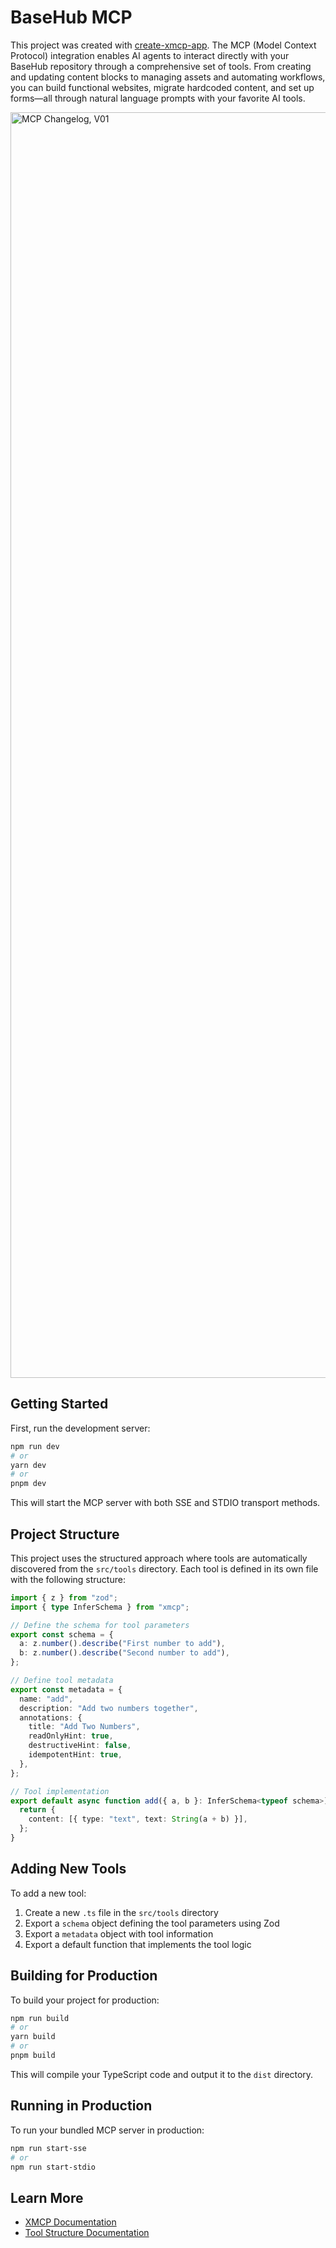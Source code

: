 # BaseHub MCP


This project was created with [create-xmcp-app](https://github.com/basementstudio/xmcp).
The MCP (Model Context Protocol) integration enables AI agents to interact directly with your BaseHub repository through a comprehensive set of tools. From creating and updating content blocks to managing assets and automating workflows, you can build functional websites, migrate hardcoded content, and set up forms—all through natural language prompts with your favorite AI tools.

<img width="3600" height="2025" alt="MCP Changelog, V01" src="https://github.com/user-attachments/assets/f15d5a03-3ca6-40c7-afa4-aadc2d483747" />

## Getting Started

First, run the development server:

```bash
npm run dev
# or
yarn dev
# or
pnpm dev
```

This will start the MCP server with both SSE and STDIO transport methods.

## Project Structure

This project uses the structured approach where tools are automatically discovered from the `src/tools` directory. Each tool is defined in its own file with the following structure:

```typescript
import { z } from "zod";
import { type InferSchema } from "xmcp";

// Define the schema for tool parameters
export const schema = {
  a: z.number().describe("First number to add"),
  b: z.number().describe("Second number to add"),
};

// Define tool metadata
export const metadata = {
  name: "add",
  description: "Add two numbers together",
  annotations: {
    title: "Add Two Numbers",
    readOnlyHint: true,
    destructiveHint: false,
    idempotentHint: true,
  },
};

// Tool implementation
export default async function add({ a, b }: InferSchema<typeof schema>) {
  return {
    content: [{ type: "text", text: String(a + b) }],
  };
}
```

## Adding New Tools

To add a new tool:

1. Create a new `.ts` file in the `src/tools` directory
2. Export a `schema` object defining the tool parameters using Zod
3. Export a `metadata` object with tool information
4. Export a default function that implements the tool logic

## Building for Production

To build your project for production:

```bash
npm run build
# or
yarn build
# or
pnpm build
```

This will compile your TypeScript code and output it to the `dist` directory.

## Running in Production

To run your bundled MCP server in production:

```bash
npm run start-sse
# or
npm run start-stdio
```

## Learn More

- [XMCP Documentation](https://github.com/basementstudio/xmcp)
- [Tool Structure Documentation](src/tools/tools.md)
